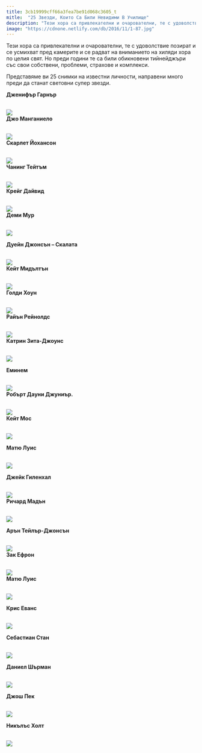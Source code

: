 ```yaml
---
title: 3cb19999cff66a3fea7be91d068c3605_t
mitle:  "25 Звезди, Които Са Били Невидими В Училище"
description: "Тези хора са привлекателни и очарователни, те с удоволствие позират и се усмихват пред камерите и се радват на вниманието на хиляди хора по целия свят. Но преди годи"
image: "https://cdnone.netlify.com/db/2016/11/1-87.jpg"
---
```


 <p>Тези хора са привлекателни и очарователни, те с удоволствие позират и се усмихват пред камерите и се радват на вниманието на хиляди хора по целия свят. Но преди години те са били обикновени тийнейджъри със свои собствени, проблеми, страхове и комплекси.</p>      <p>Представяме ви 25 снимки на известни личности, направени много преди да станат световни супер звезди.</p>  <p><strong>Дженифър Гарнър</strong></p> <p> <br/><img src="https://cdnone.netlify.com/db/2016/11/1-87.jpg"/><br/> <strong>Джо Манганиело</strong></p>      <p> <br/><img src="https://cdnone.netlify.com/db/2016/11/3-75.jpg"/><br/> <strong>Скарлет Йохансон</strong></p> <p> <br/><img src="https://cdnone.netlify.com/db/2016/11/4-73.jpg"/><br/> <strong>Чанинг Тейтъм</strong></p> <p> <br/><img src="https://cdnone.netlify.com/db/2016/11/5-72.jpg"/><br/> <strong>Крейг Дайвид</strong></p> <p> <br/><img src="https://cdnone.netlify.com/db/2016/11/6-69.jpg"/><br/> <strong>Деми Мур</strong></p>      <p> <br/><img src="https://cdnone.netlify.com/db/2016/11/7-69.jpg"/><br/></p> <p> <strong>Дуейн Джонсън – Скалата</strong></p> <p> <br/><img src="https://cdnone.netlify.com/db/2016/11/8-63.jpg"/><br/> <strong>Кейт Мидълтън</strong></p> <p> <br/><img src="https://cdnone.netlify.com/db/2016/11/9-63.jpg"/><br/> <strong>Голди Хоун</strong></p> <p> <br/><img src="https://cdnone.netlify.com/db/2016/11/10-60.jpg"/><br/> <strong>Райън Рейнолдс</strong></p> <p> <br/><img src="https://cdnone.netlify.com/db/2016/11/11-57.jpg"/><br/> <strong>Катрин Зита-Джоунс</strong></p>      <p> <br/><img src="https://cdnone.netlify.com/db/2016/11/12-48.jpg"/><br/></p> <p> <strong>Еминем</strong></p> <p> <br/><img src="https://cdnone.netlify.com/db/2016/11/1-88.jpg"/><br/> <strong>Робърт Дауни Джуниър.</strong></p> <p> <br/><img src="https://cdnone.netlify.com/db/2016/11/2-49.jpg"/><br/> <strong>Кейт Мос</strong></p>      <p> <br/><img src="https://cdnone.netlify.com/db/2016/11/3-76.jpg"/><br/></p> <p> <strong>Матю Луис</strong></p> <p> <br/><img src="https://cdnone.netlify.com/db/2016/11/4-74.jpg"/><br/></p> <p><strong>Джейк Гиленхал</strong></p> <p> <br/><img src="https://cdnone.netlify.com/db/2016/11/1-103.jpg"/><br/> <strong>Ричард Мадън</strong></p> <p> <br/><img src="https://cdnone.netlify.com/db/2016/11/2-55.jpg"/><br/></p> <p><strong>Арън Тейлър-Джонсън</strong></p> <p> <br/><img src="https://cdnone.netlify.com/db/2016/11/3-88.jpg"/><br/> <strong>Зак Ефрон</strong></p> <p> <br/><img src="https://cdnone.netlify.com/db/2016/11/4-87.jpg"/><br/> <strong>Матю Луис</strong></p> <p> <br/><img src="https://cdnone.netlify.com/db/2016/11/5-84.jpg"/><br/></p> <p><strong>Крис Еванс</strong></p> <p> <br/><img src="https://cdnone.netlify.com/db/2016/11/6-82.jpg"/><br/></p> <p> <strong>Себастиан Стан</strong></p> <p> <br/><img src="https://cdnone.netlify.com/db/2016/11/7-81.jpg"/><br/></p> <p><strong>Даниел Шърман</strong></p> <p> <br/><img src="https://cdnone.netlify.com/db/2016/11/8-73.jpg"/><br/></p> <p><strong>Джош Пек</strong></p> <p> <br/><img src="https://cdnone.netlify.com/db/2016/11/9-74.jpg"/><br/></p> <p> <strong>Никълъс Холт</strong></p> <p> <br/><img src="https://cdnone.netlify.com/db/2016/11/10-70.jpg"/><br/></p>       